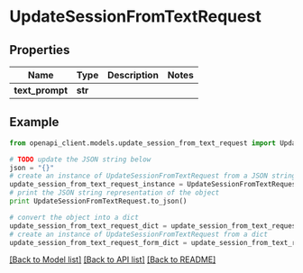 # UpdateSessionFromTextRequest


## Properties
Name | Type | Description | Notes
------------ | ------------- | ------------- | -------------
**text_prompt** | **str** |  | 

## Example

```python
from openapi_client.models.update_session_from_text_request import UpdateSessionFromTextRequest

# TODO update the JSON string below
json = "{}"
# create an instance of UpdateSessionFromTextRequest from a JSON string
update_session_from_text_request_instance = UpdateSessionFromTextRequest.from_json(json)
# print the JSON string representation of the object
print UpdateSessionFromTextRequest.to_json()

# convert the object into a dict
update_session_from_text_request_dict = update_session_from_text_request_instance.to_dict()
# create an instance of UpdateSessionFromTextRequest from a dict
update_session_from_text_request_form_dict = update_session_from_text_request.from_dict(update_session_from_text_request_dict)
```
[[Back to Model list]](../README.md#documentation-for-models) [[Back to API list]](../README.md#documentation-for-api-endpoints) [[Back to README]](../README.md)


